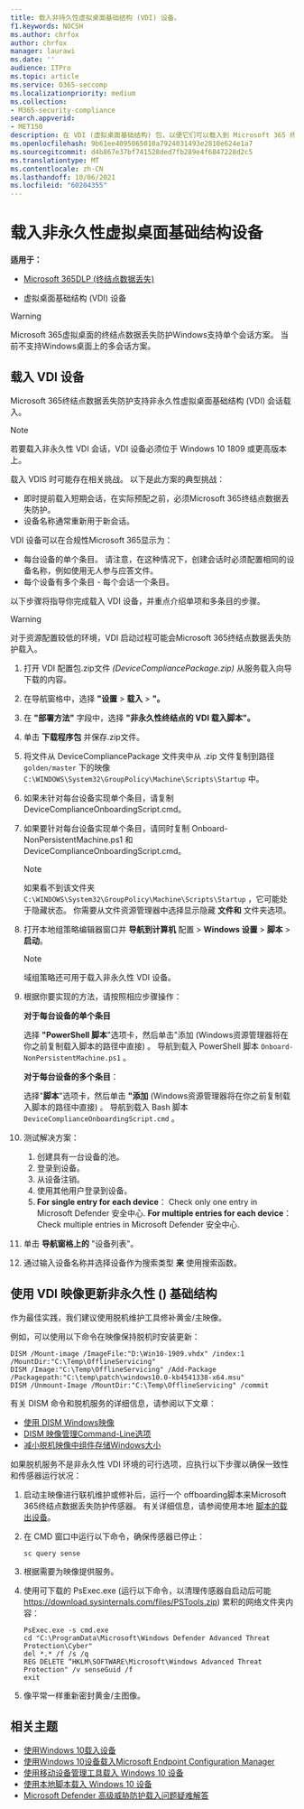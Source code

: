 ```yaml
---
title: 载入非持久性虚拟桌面基础结构 (VDI) 设备。
f1.keywords: NOCSH
ms.author: chrfox
author: chrfox
manager: laurawi
ms.date: ''
audience: ITPro
ms.topic: article
ms.service: O365-seccomp
ms.localizationpriority: medium
ms.collection:
- M365-security-compliance
search.appverid:
- MET150
description: 在 VDI (虚拟桌面基础结构) 包，以便它们可以载入到 Microsoft 365 终结点数据丢失防护服务。
ms.openlocfilehash: 9b61ee4095065010a7924031493e2810e624e1a7
ms.sourcegitcommit: d4b867e37bf741528ded7fb289e4f6847228d2c5
ms.translationtype: MT
ms.contentlocale: zh-CN
ms.lasthandoff: 10/06/2021
ms.locfileid: "60204355"
---
```

# <a name="onboard-non-persistent-virtual-desktop-infrastructure-devices"></a>载入非永久性虚拟桌面基础结构设备

**适用于：**
- [Microsoft 365DLP (终结点数据丢失) ](./endpoint-dlp-learn-about.md)

- 虚拟桌面基础结构 (VDI) 设备

> [!WARNING]
> Microsoft 365虚拟桌面的终结点数据丢失防护Windows支持单个会话方案。 当前不支持Windows桌面上的多会话方案。

## <a name="onboard-vdi-devices"></a>载入 VDI 设备

Microsoft 365终结点数据丢失防护支持非永久性虚拟桌面基础结构 (VDI) 会话载入。

> [!NOTE]
> 若要载入非永久性 VDI 会话，VDI 设备必须位于 Windows 10 1809 或更高版本上。

载入 VDIS 时可能存在相关挑战。 以下是此方案的典型挑战：

- 即时提前载入短期会话，在实际预配之前，必须Microsoft 365终结点数据丢失防护。
- 设备名称通常重新用于新会话。

VDI 设备可以在合规性Microsoft 365显示为：

- 每台设备的单个条目。
请注意，在这种情况下，创建会话时必须配置相同的设备名称，例如使用无人参与应答文件。
- 每个设备有多个条目 - 每个会话一个条目。

以下步骤将指导你完成载入 VDI 设备，并重点介绍单项和多条目的步骤。

> [!WARNING]
> 对于资源配置较低的环境，VDI 启动过程可能会Microsoft 365终结点数据丢失防护载入。

1. 打开 VDI 配置包.zip文件 *(DeviceCompliancePackage.zip)* 从服务载入向导下载的内容。

2. 在导航窗格中，选择 **"设置**  >  **载入**  >  **"。**

3. 在 **"部署方法"** 字段中，选择 **"非永久性终结点的 VDI 载入脚本"。**

4. 单击 **下载程序包** 并保存.zip文件。

5. 将文件从 DeviceCompliancePackage 文件夹中从 .zip 文件复制到路径 `golden/master` 下的映像 `C:\WINDOWS\System32\GroupPolicy\Machine\Scripts\Startup` 中。

6. 如果未针对每台设备实现单个条目，请复制 DeviceComplianceOnboardingScript.cmd。

7. 如果要针对每台设备实现单个条目，请同时复制 Onboard-NonPersistentMachine.ps1 和 DeviceComplianceOnboardingScript.cmd。

    > [!NOTE]
    > 如果看不到该文件夹 `C:\WINDOWS\System32\GroupPolicy\Machine\Scripts\Startup` ，它可能处于隐藏状态。 你需要从文件资源管理器中选择显示隐藏 **文件和** 文件夹选项。

8. 打开本地组策略编辑器窗口并 **导航到计算机** 配置  >  **Windows 设置**  >  **脚本**  >  **启动**。

   > [!NOTE]
   > 域组策略还可用于载入非永久性 VDI 设备。

9. 根据你要实现的方法，请按照相应步骤操作：

   **对于每台设备的单个条目**

   选择 **"PowerShell 脚本**"选项卡，然后单击"添加 (Windows资源管理器将在你之前复制载入脚本的路径中直接) 。 导航到载入 PowerShell 脚本 `Onboard-NonPersistentMachine.ps1` 。

   **对于每台设备的多个条目**：

   选择"**脚本**"选项卡，然后单击 **"添加** (Windows资源管理器将在你之前复制载入脚本的路径中直接) 。 导航到载入 Bash 脚本 `DeviceComplianceOnboardingScript.cmd` 。

10. 测试解决方案：
    1. 创建具有一台设备的池。
    1. 登录到设备。
    1. 从设备注销。
    1. 使用其他用户登录到设备。
    1. **For single entry for each device**： Check only one entry in Microsoft Defender 安全中心.
       **For multiple entries for each device**： Check multiple entries in Microsoft Defender 安全中心.

11. 单击 **导航窗格上的** "设备列表"。

12. 通过输入设备名称并选择设备作为搜索类型 **来** 使用搜索函数。

## <a name="updating-non-persistent-virtual-desktop-infrastructure-vdi-images"></a>使用 VDI 映像更新非永久性 () 基础结构

作为最佳实践，我们建议使用脱机维护工具修补黄金/主映像。

例如，可以使用以下命令在映像保持脱机时安装更新：

```console
DISM /Mount-image /ImageFile:"D:\Win10-1909.vhdx" /index:1 /MountDir:"C:\Temp\OfflineServicing"
DISM /Image:"C:\Temp\OfflineServicing" /Add-Package /Packagepath:"C:\temp\patch\windows10.0-kb4541338-x64.msu"
DISM /Unmount-Image /MountDir:"C:\Temp\OfflineServicing" /commit
```

有关 DISM 命令和脱机服务的详细信息，请参阅以下文章：

- [使用 DISM Windows映像](/windows-hardware/manufacture/desktop/mount-and-modify-a-windows-image-using-dism)
- [DISM 映像管理Command-Line选项](/windows-hardware/manufacture/desktop/dism-image-management-command-line-options-s14)
- [减小脱机映像中组件存储Windows大小](/windows-hardware/manufacture/desktop/reduce-the-size-of-the-component-store-in-an-offline-windows-image)

如果脱机服务不是非永久性 VDI 环境的可行选项，应执行以下步骤以确保一致性和传感器运行状况：

1. 启动主映像进行联机维护或修补后，运行一个 offboarding脚本来Microsoft 365终结点数据丢失防护传感器。 有关详细信息，请参阅使用本地 [脚本的载出设备](dlp-configure-endpoints-script.md#offboard-devices-using-a-local-script)。

2. 在 CMD 窗口中运行以下命令，确保传感器已停止：

   ```console
   sc query sense
   ```

3. 根据需要为映像提供服务。

4. 使用可下载的 PsExec.exe (运行以下命令，以清理传感器自启动后可能 https://download.sysinternals.com/files/PSTools.zip) 累积的网络文件夹内容：

    ```console
    PsExec.exe -s cmd.exe
    cd "C:\ProgramData\Microsoft\Windows Defender Advanced Threat Protection\Cyber"
    del *.* /f /s /q
    REG DELETE “HKLM\SOFTWARE\Microsoft\Windows Advanced Threat Protection" /v senseGuid /f
    exit
    ```

5. 像平常一样重新密封黄金/主图像。

## <a name="related-topics"></a>相关主题

- [使用Windows 10载入设备](dlp-configure-endpoints-gp.md)
- [使用Windows 10设备载入Microsoft Endpoint Configuration Manager](dlp-configure-endpoints-sccm.md)
- [使用移动设备管理工具载入 Windows 10 设备](dlp-configure-endpoints-mdm.md)
- [使用本地脚本载入 Windows 10 设备](dlp-configure-endpoints-script.md)
- [Microsoft Defender 高级威胁防护载入问题疑难解答](/windows/security/threat-protection/microsoft-defender-atp/troubleshoot-onboarding)
